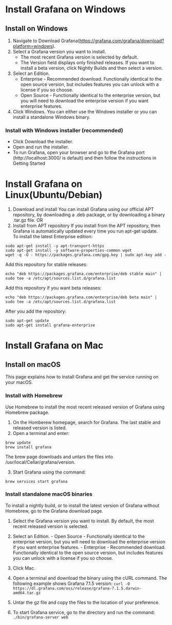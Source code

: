 # Install Grafana on Windows
## Install on Windows
1. Navigate to Download Grafana(https://grafana.com/grafana/download?platform=windows).
2. Select a Grafana version you want to install.
    - The most recent Grafana version is selected by default.
    - The Version field displays only finished releases. If you want to install a beta version, click Nightly Builds and then select a version.
3. Select an Edition.
    - Enterprise - Recommended download. Functionally identical to the open source version, but includes features you can unlock with a license if you so choose.
    - Open Source - Functionally identical to the enterprise version, but you will need to download the enterprise version if you want enterprise features.
4. Click Windows.
  You can either use the Windows installer or you can install a standalone Windows binary.
### Install with Windows installer (recommended)
  - Click Download the installer.
  - Open and run the installer.
  - To run Grafana, open your browser and go to the Grafana port (http://localhost:3000/ is default) and then follow the instructions in Getting Started

# Install Grafana on Linux(Ubuntu/Debian)
1. Download and install
  You can install Grafana using our official APT repository, by downloading a .deb package, or by downloading a binary .tar.gz file.
  OR
2. Install from APT repository
  If you install from the APT repository, then Grafana is automatically updated every time you run apt-get update.  
  To install the latest Enterprise edition:
  ```  
  sudo apt-get install -y apt-transport-https
  sudo apt-get install -y software-properties-common wget
  wget -q -O - https://packages.grafana.com/gpg.key | sudo apt-key add -
  ```
  Add this repository for stable releases:
  ```
  echo "deb https://packages.grafana.com/enterprise/deb stable main" | sudo tee -a /etc/apt/sources.list.d/grafana.list
  ```
  Add this repository if you want beta releases:  
  ```
  echo "deb https://packages.grafana.com/enterprise/deb beta main" | sudo tee -a /etc/apt/sources.list.d/grafana.list
  ```
  After you add the repository:
  ```
  sudo apt-get update
  sudo apt-get install grafana-enterprise
  ```
  
# Install Grafana on Mac
## Install on macOS
  This page explains how to install Grafana and get the service running on your macOS.

### Install with Homebrew
  Use Homebrew to install the most recent released version of Grafana using Homebrew package.  
  1. On the Homberew homepage, search for Grafana. The last stable and released version is listed.  
  2. Open a terminal and enter:  
  ```
  brew update
  brew install grafana
  ```
The brew page downloads and untars the files into /usr/local/Cellar/grafana/version.

3. Start Grafana using the command:
  ```
  brew services start grafana
  ```
### Install standalone macOS binaries
  To install a nightly build, or to install the latest version of Grafana without Homebrew, go to the Grafana download page.  
  1. Select the Grafana version you want to install. By default, the most recent released version is selected.

  2. Select an Edition.
    -  Open Source - Functionally identical to the enterprise version, but you will need to download the enterprise version if you want enterprise features.
    - Enterprise - Recommended download. Functionally identical to the open source version, but includes features you can unlock with a license if you so choose.
  3. Click Mac.
  4. Open a terminal and download the binary using the cURL command. The following example shows Grafana 7.1.5 version:
    ```
    curl -O https://dl.grafana.com/oss/release/grafana-7.1.5.darwin-amd64.tar.gz
    ```
  5. Untar the gz file and copy the files to the location of your preference.

  6. To start Grafana service, go to the directory and run the command:
    ```
    ./bin/grafana-server web
    ```
